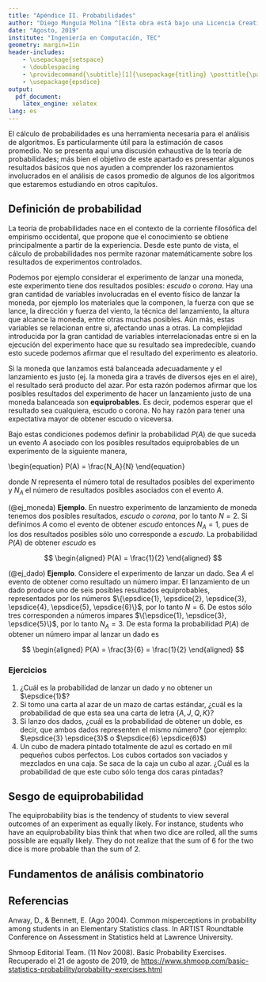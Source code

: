 ```yaml
---
title: "Apéndice II. Probabilidades"
author: "Diego Munguía Molina ^[Esta obra está bajo una Licencia Creative Commons Atribución 4.0 Internacional.]"
date: "Agosto, 2019"
institute: "Ingeniería en Computación, TEC"
geometry: margin=1in
header-includes:
    - \usepackage{setspace}
    - \doublespacing
    - \providecommand{\subtitle}[1]{\usepackage{titling} \posttitle{\par\large#1\end{center}}}
    - \usepackage{epsdice}
output:
  pdf_document:
    latex_engine: xelatex
lang: es
---
```


El cálculo de probabilidades es una herramienta necesaria para el análisis de algoritmos. Es particularmente útil para la estimación de casos promedio. No se presenta aquí una discusión exhaustiva de la teoría de probabilidades; más bien el objetivo de este apartado es presentar algunos resultados básicos que nos ayuden a comprender los razonamientos involucrados en el análisis de casos promedio de algunos de los algoritmos que estaremos estudiando en otros capítulos. 

## Definición de probabilidad 

La teoría de probabilidades nace en el contexto de la corriente filosófica del empirismo occidental, que propone que el conocimiento se obtiene principalmente a partir de la experiencia. Desde este punto de vista, el cálculo de probabilidades nos permite razonar matemáticamente sobre los resultados de experimentos controlados.

Podemos por ejemplo considerar el experimento de lanzar una moneda, este experimento tiene dos resultados posibles: *escudo* o *corona*. Hay una gran cantidad de variables involucradas en el evento físico de lanzar la moneda, por ejemplo los materiales que la componen, la fuerza con que se lance, la dirección y fuerza del viento, la técnica del lanzamiento, la altura que alcance la moneda, entre otras muchas posibles. Aún más, estas variables se relacionan entre si, afectando unas a otras. La complejidad introducida por la gran cantidad de variables interrelacionadas entre si en la ejecución del experimento hace que su resultado sea impredecible, cuando esto sucede podemos afirmar que el resultado del experimento es aleatorio. 

Si la moneda que lanzamos está balanceada adecuadamente y el lanzamiento es justo (ej. la moneda gira a través de diversos ejes en el aire), el resultado será producto del azar. Por esta razón podemos afirmar que los posibles resultados del experimento de hacer un lanzamiento justo de una moneda balanceada son **equiprobables**. Es decir, podemos esperar que el resultado sea cualquiera, escudo o corona. No hay razón para tener una expectativa mayor de obtener escudo o viceversa.

Bajo estas condiciones podemos definir la probabilidad $P(A)$ de que suceda un evento $A$ asociado con los posibles resultados equiprobables de un experimento de la siguiente manera,

\begin{equation}
P(A) = \frac{N_A}{N}
\end{equation}

donde $N$ representa el número total de resultados posibles del experimento y $N_A$ el número de resultados posibles asociados con el evento $A$.

(@ej_moneda) **Ejemplo**. En nuestro experimento de lanzamiento de moneda tenemos dos posibles resultados, *escudo* o *corona*, por lo tanto $N = 2$. Si definimos $A$ como el evento de obtener *escudo* entonces $N_A = 1$, pues de los dos resultados posibles sólo uno corresponde a *escudo*. La probabilidad $P(A)$ de obtener *escudo* es

$$
\begin{aligned}
P(A) = \frac{1}{2}
\end{aligned}
$$

(@ej_dado) **Ejemplo**. Considere el experimento de lanzar un dado. Sea $A$ el evento de obtener como resultado un número impar. El lanzamiento de un dado produce uno de seis posibles resultados equiprobables, representados por los números $\{\epsdice{1}, \epsdice{2}, \epsdice{3}, \epsdice{4}, \epsdice{5}, \epsdice{6}\}$, por lo tanto $N = 6$. De estos sólo tres corresponden a números impares $\{\epsdice{1}, \epsdice{3}, \epsdice{5}\}$, por lo tanto $N_A = 3$. De esta forma la probabilidad $P(A)$ de obtener un número impar al lanzar un dado es

$$
\begin{aligned}
P(A) = \frac{3}{6} = \frac{1}{2}
\end{aligned}
$$



### Ejercicios

1. ¿Cuál es la probabilidad de lanzar un dado y no obtener un $\epsdice{1}$?
2. Si tomo una carta al azar de un mazo de cartas estándar, ¿cuál es la probabilidad de que esta sea una carta de letra $\{A, J, Q, K\}$?
3. Si lanzo dos dados, ¿cuál es la probabilidad de obtener un doble, es decir, que ambos dados representen el mismo número? (por ejemplo: $\epsdice{3} \epsdice{3}$ o $\epsdice{6} \epsdice{6}$)
4. Un cubo de madera pintado totalmente de azul es cortado en mil pequeños cubos perfectos. Los cubos cortados son vaciados y mezclados en una caja. Se saca de la caja un cubo al azar. ¿Cuál es la probabilidad de que este cubo sólo tenga dos caras pintadas?

## Sesgo de equiprobabilidad

The equiprobability bias is the tendency of students to view several outcomes of an experiment as equally likely.  For instance, students who have an equiprobability bias think that when two dice are rolled, all the sums possible are equally likely.  They do not realize that the sum of 6 for the two dice is more probable than the sum of 2. 


## Fundamentos de análisis combinatorio





## Referencias

Anway, D., & Bennett, E. (Ago 2004). Common misperceptions in probability among students in an Elementary Statistics class. In ARTIST Roundtable Conference on Assessment in Statistics held at Lawrence University.

Shmoop Editorial Team. (11 Nov 2008). Basic Probability Exercises. Recuperado el 21 de agosto de 2019, de https://www.shmoop.com/basic-statistics-probability/probability-exercises.html

